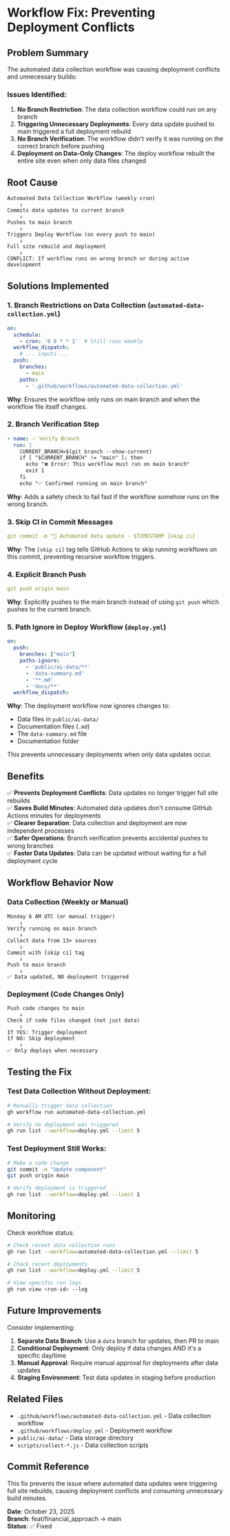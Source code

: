 # Workflow Fix: Preventing Deployment Conflicts

## Problem Summary

The automated data collection workflow was causing deployment conflicts and unnecessary builds:

### Issues Identified:

1. **No Branch Restriction**: The data collection workflow could run on any branch
2. **Triggering Unnecessary Deployments**: Every data update pushed to main triggered a full deployment rebuild
3. **No Branch Verification**: The workflow didn't verify it was running on the correct branch before pushing
4. **Deployment on Data-Only Changes**: The deploy workflow rebuilt the entire site even when only data files changed

## Root Cause

```
Automated Data Collection Workflow (weekly cron)
    ↓
Commits data updates to current branch
    ↓
Pushes to main branch
    ↓
Triggers Deploy Workflow (on every push to main)
    ↓
Full site rebuild and deployment
    ↓
CONFLICT: If workflow runs on wrong branch or during active development
```

## Solutions Implemented

### 1. **Branch Restrictions on Data Collection** (`automated-data-collection.yml`)

```yaml
on:
  schedule:
    - cron: '0 6 * * 1'  # Still runs weekly
  workflow_dispatch:
    # ... inputs ...
  push:
    branches:
      - main
    paths:
      - '.github/workflows/automated-data-collection.yml'
```

**Why**: Ensures the workflow only runs on main branch and when the workflow file itself changes.

### 2. **Branch Verification Step**

```yaml
- name: ✅ Verify Branch
  run: |
    CURRENT_BRANCH=$(git branch --show-current)
    if [ "$CURRENT_BRANCH" != "main" ]; then
      echo "❌ Error: This workflow must run on main branch"
      exit 1
    fi
    echo "✅ Confirmed running on main branch"
```

**Why**: Adds a safety check to fail fast if the workflow somehow runs on the wrong branch.

### 3. **Skip CI in Commit Messages**

```yaml
git commit -m "🤖 Automated data update - $TIMESTAMP [skip ci]
```

**Why**: The `[skip ci]` tag tells GitHub Actions to skip running workflows on this commit, preventing recursive workflow triggers.

### 4. **Explicit Branch Push**

```yaml
git push origin main
```

**Why**: Explicitly pushes to the main branch instead of using `git push` which pushes to the current branch.

### 5. **Path Ignore in Deploy Workflow** (`deploy.yml`)

```yaml
on:
  push:
    branches: ["main"]
    paths-ignore:
      - 'public/ai-data/**'
      - 'data-summary.md'
      - '**.md'
      - 'docs/**'
  workflow_dispatch:
```

**Why**: The deployment workflow now ignores changes to:
- Data files in `public/ai-data/`
- Documentation files (`.md`)
- The `data-summary.md` file
- Documentation folder

This prevents unnecessary deployments when only data updates occur.

## Benefits

✅ **Prevents Deployment Conflicts**: Data updates no longer trigger full site rebuilds  
✅ **Saves Build Minutes**: Automated data updates don't consume GitHub Actions minutes for deployments  
✅ **Clearer Separation**: Data collection and deployment are now independent processes  
✅ **Safer Operations**: Branch verification prevents accidental pushes to wrong branches  
✅ **Faster Data Updates**: Data can be updated without waiting for a full deployment cycle  

## Workflow Behavior Now

### Data Collection (Weekly or Manual)
```
Monday 6 AM UTC (or manual trigger)
    ↓
Verify running on main branch
    ↓
Collect data from 13+ sources
    ↓
Commit with [skip ci] tag
    ↓
Push to main branch
    ↓
✅ Data updated, NO deployment triggered
```

### Deployment (Code Changes Only)
```
Push code changes to main
    ↓
Check if code files changed (not just data)
    ↓
If YES: Trigger deployment
If NO: Skip deployment
    ↓
✅ Only deploys when necessary
```

## Testing the Fix

### Test Data Collection Without Deployment:
```bash
# Manually trigger data collection
gh workflow run automated-data-collection.yml

# Verify no deployment was triggered
gh run list --workflow=deploy.yml --limit 5
```

### Test Deployment Still Works:
```bash
# Make a code change
git commit -m "Update component"
git push origin main

# Verify deployment is triggered
gh run list --workflow=deploy.yml --limit 1
```

## Monitoring

Check workflow status:
```bash
# Check recent data collection runs
gh run list --workflow=automated-data-collection.yml --limit 5

# Check recent deployments
gh run list --workflow=deploy.yml --limit 5

# View specific run logs
gh run view <run-id> --log
```

## Future Improvements

Consider implementing:

1. **Separate Data Branch**: Use a `data` branch for updates, then PR to main
2. **Conditional Deployment**: Only deploy if data changes AND it's a specific day/time
3. **Manual Approval**: Require manual approval for deployments after data updates
4. **Staging Environment**: Test data updates in staging before production

## Related Files

- `.github/workflows/automated-data-collection.yml` - Data collection workflow
- `.github/workflows/deploy.yml` - Deployment workflow
- `public/ai-data/` - Data storage directory
- `scripts/collect-*.js` - Data collection scripts

## Commit Reference

This fix prevents the issue where automated data updates were triggering full site rebuilds, causing deployment conflicts and consuming unnecessary build minutes.

**Date**: October 23, 2025  
**Branch**: feat/financial_approach → main  
**Status**: ✅ Fixed
